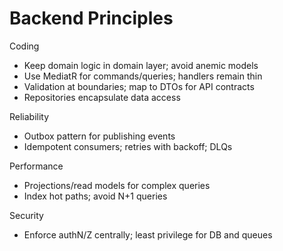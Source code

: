 # Backend Principles

Coding
- Keep domain logic in domain layer; avoid anemic models
- Use MediatR for commands/queries; handlers remain thin
- Validation at boundaries; map to DTOs for API contracts
- Repositories encapsulate data access

Reliability
- Outbox pattern for publishing events
- Idempotent consumers; retries with backoff; DLQs

Performance
- Projections/read models for complex queries
- Index hot paths; avoid N+1 queries

Security
- Enforce authN/Z centrally; least privilege for DB and queues